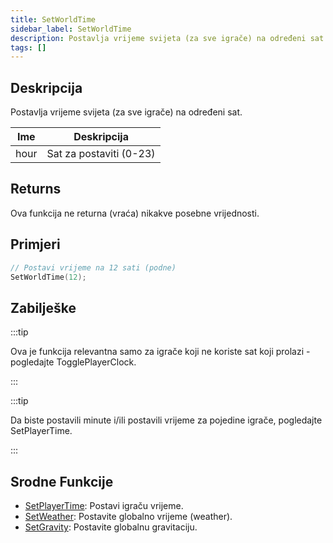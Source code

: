 ```yaml
---
title: SetWorldTime
sidebar_label: SetWorldTime
description: Postavlja vrijeme svijeta (za sve igrače) na određeni sat.
tags: []
---
```


## Deskripcija

Postavlja vrijeme svijeta (za sve igrače) na određeni sat.

| Ime  | Deskripcija             |
| ---- | ----------------------- |
| hour | Sat za postaviti (0-23) |

## Returns

Ova funkcija ne returna (vraća) nikakve posebne vrijednosti.

## Primjeri

```c
// Postavi vrijeme na 12 sati (podne)
SetWorldTime(12);
```

## Zabilješke

:::tip

Ova je funkcija relevantna samo za igrače koji ne koriste sat koji prolazi - pogledajte TogglePlayerClock.

:::

:::tip

Da biste postavili minute i/ili postavili vrijeme za pojedine igrače, pogledajte SetPlayerTime.

:::

## Srodne Funkcije

- [SetPlayerTime](SetPlayerTime): Postavi igraču vrijeme.
- [SetWeather](SetWeather): Postavite globalno vrijeme (weather).
- [SetGravity](SetGravity): Postavite globalnu gravitaciju.
